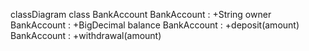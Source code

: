 classDiagram
class BankAccount
BankAccount : +String owner
BankAccount : +BigDecimal balance
BankAccount : +deposit(amount)
BankAccount : +withdrawal(amount)
